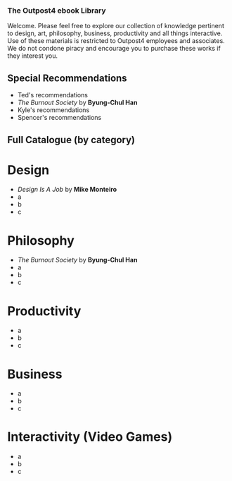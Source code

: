 ### The Outpost4 ebook Library

Welcome. Please feel free to explore our collection of knowledge pertinent to design, art, philosophy, business, productivity and all things interactive. Use of these materials is restricted to Outpost4 employees and associates. We do not condone piracy and encourage you to purchase these works if they interest you.

## Special Recommendations
- Ted's recommendations
-   _The Burnout Society_ by **Byung-Chul Han**
- Kyle's recommendations
- Spencer's recommendations

## Full Catalogue (by category)

# Design
- _Design Is A Job_ by **Mike Monteiro**
- a
- b
- c

# Philosophy

- _The Burnout Society_ by **Byung-Chul Han**
- a
- b
- c

# Productivity

- a
- b
- c

# Business

- a
- b
- c

# Interactivity (Video Games)

- a
- b
- c

